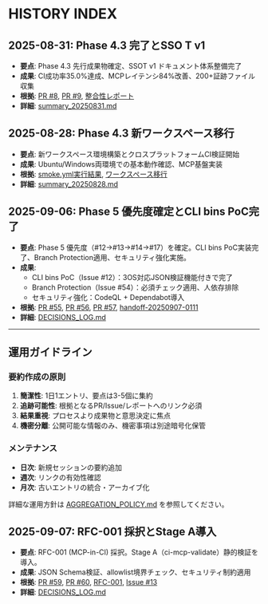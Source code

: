 # HISTORY INDEX

## 2025-08-31: Phase 4.3 完了とSSO T v1
- **要点**: Phase 4.3 先行成果物確定、SSOT v1 ドキュメント体系整備完了
- **成果**: CI成功率35.0%達成、MCPレイテンシ84%改善、200+証跡ファイル収集
- **根拠**: [PR #8](https://github.com/Driedsandwich/ucomm/pull/8), [PR #9](https://github.com/Driedsandwich/ucomm/pull/9), [整合性レポート](../reports/phase4.3_integrity_20250828_220919.md)
- **詳細**: [summary_20250831.md](./2025-08/summary_20250831.md)

## 2025-08-28: Phase 4.3 新ワークスペース移行
- **要点**: 新ワークスペース環境構築とクロスプラットフォームCI検証開始
- **成果**: Ubuntu/Windows両環境での基本動作確認、MCP基盤実装
- **根拠**: [smoke.yml実行結果](../../artifacts/ci-remote/20250828_215253/), [ワークスペース移行](../../CURRENT_WORK.md)
- **詳細**: [summary_20250828.md](./2025-08/summary_20250828.md)

## 2025-09-06: Phase 5 優先度確定とCLI bins PoC完了
- **要点**: Phase 5 優先度（#12→#13→#14→#17）を確定。CLI bins PoC実装完了、Branch Protection適用、セキュリティ強化実施。
- **成果**: 
  - CLI bins PoC（Issue #12）：3OS対応JSON検証機能付きで完了
  - Branch Protection（Issue #54）：必須チェック適用、人依存排除
  - セキュリティ強化：CodeQL + Dependabot導入
- **根拠**: [PR #55](https://github.com/Driedsandwich/ucomm/pull/55), [PR #56](https://github.com/Driedsandwich/ucomm/pull/56), [PR #57](https://github.com/Driedsandwich/ucomm/pull/57), [handoff-20250907-0111](../handoffs/handoff-20250907-0111-feat_cli-bins-poc-health.md)
- **詳細**: [DECISIONS_LOG.md](../DECISIONS_LOG.md#2025-09-06)

---

## 運用ガイドライン

### 要約作成の原則
1. **簡潔性**: 1日1エントリ、要点は3-5個に集約
2. **追跡可能性**: 根拠となるPR/Issue/レポートへのリンク必須
3. **結果重視**: プロセスより成果物と意思決定に焦点
4. **機密分離**: 公開可能な情報のみ、機密事項は別途暗号化保管

### メンテナンス
- **日次**: 新規セッションの要約追加
- **週次**: リンクの有効性確認
- **月次**: 古いエントリの統合・アーカイブ化

詳細な運用方針は [AGGREGATION_POLICY.md](./AGGREGATION_POLICY.md) を参照してください。
## 2025-09-07: RFC-001 採択とStage A導入
- **要点**: RFC-001 (MCP-in-CI) 採択。Stage A（ci-mcp-validate）静的検証を導入。
- **成果**: JSON Schema検証、allowlist境界チェック、セキュリティ制約適用
- **根拠**: [PR #59](https://github.com/Driedsandwich/ucomm/pull/59), [PR #60](https://github.com/Driedsandwich/ucomm/pull/60), [RFC-001](docs/RFC/001-mcp-in-ci.md), [Issue #13](https://github.com/Driedsandwich/ucomm/issues/13)
- **詳細**: [DECISIONS_LOG.md](../DECISIONS_LOG.md#2025-09-07)

